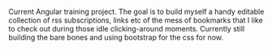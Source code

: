 Current Angular training project. The goal is to build myself a handy editable collection of rss subscriptions, links etc of the mess of bookmarks that I like to check out during those idle clicking-around moments. Currently still building the bare bones and using bootstrap for the css for now.